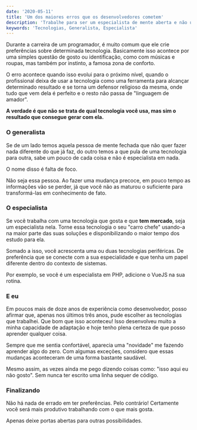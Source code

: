 ```yaml
---
date: '2020-05-11'
title: 'Um dos maiores erros que os desenvolvedores cometem'
description: 'Trabalhe para ser um especialista de mente aberta e não um defensor de tecnologia e, muito menos, um generalista.'
keywords: 'Tecnologias, Generalista, Especialista'
---
```


Durante a carreira de um programador, é muito comum que ele crie preferências sobre determinada tecnologia. Basicamente
isso acontece por uma simples questão de gosto ou identificação, como com músicas e roupas, mas também por instinto, a
famosa zona de conforto.

O erro acontece quando isso evolui para o próximo nível, quando o profissional deixa de usar a tecnologia como uma
ferramenta para alcançar determinado resultado e se torna um defensor religioso da mesma, onde tudo que vem dela é
perfeito e o resto não passa de "linguagem de amador".

**A verdade é que não se trata de qual tecnologia você usa, mas sim o resultado que consegue gerar com ela.**

### O generalista

Se de um lado temos aquela pessoa de mente fechada que não quer fazer nada diferente do que já faz, do outro temos a que
pula de uma tecnologia para outra, sabe um pouco de cada coisa e não é especialista em nada.

O nome disso é falta de foco.

Não seja essa pessoa. Ao fazer uma mudança precoce, em pouco tempo as informações vão se perder, já que você não as
maturou o suficiente para transformá-las em conhecimento de fato.

### O especialista

Se você trabalha com uma tecnologia que gosta e que **tem mercado**, seja um especialista nela. Torne essa tecnologia o
seu "carro chefe" usando-a na maior parte das suas soluções e disponibilizando o maior tempo dos estudo para ela.

Somado a isso, você acrescenta uma ou duas tecnologias periféricas. De preferência que se conecte com a sua
especialidade e que tenha um papel diferente dentro do contexto de sistemas.

Por exemplo, se você é um especialista em PHP, adicione o VueJS na sua rotina.

### E eu

Em poucos mais de doze anos de experiência como desenvolvedor, posso afirmar que, apenas nos últimos três anos, pude
escolher as tecnologias que trabalhei. Que bom que isso aconteceu! Isso desenvolveu muito a minha capacidade de
adaptação e hoje tenho plena certeza de que posso aprender qualquer coisa.

Sempre que me sentia confortável, aparecia uma "novidade" me fazendo aprender algo do zero. Com algumas exceções,
considero que essas mudanças aconteceram de uma forma bastante saudável.

Mesmo assim, as vezes ainda me pego dizendo coisas como: "isso aqui eu não gosto". Sem nunca ter escrito uma linha
sequer de código.

### Finalizando

Não há nada de errado em ter preferências. Pelo contrário! Certamente você será mais produtivo trabalhando com o que
mais gosta.

Apenas deixe portas abertas para outras possibilidades.
